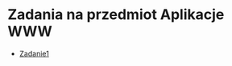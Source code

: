 # Zadania na przedmiot Aplikacje WWW

- [Zadanie1](https://bartekrozenberg.github.io/BartekRozenberg.io/www/zadanie1/main)